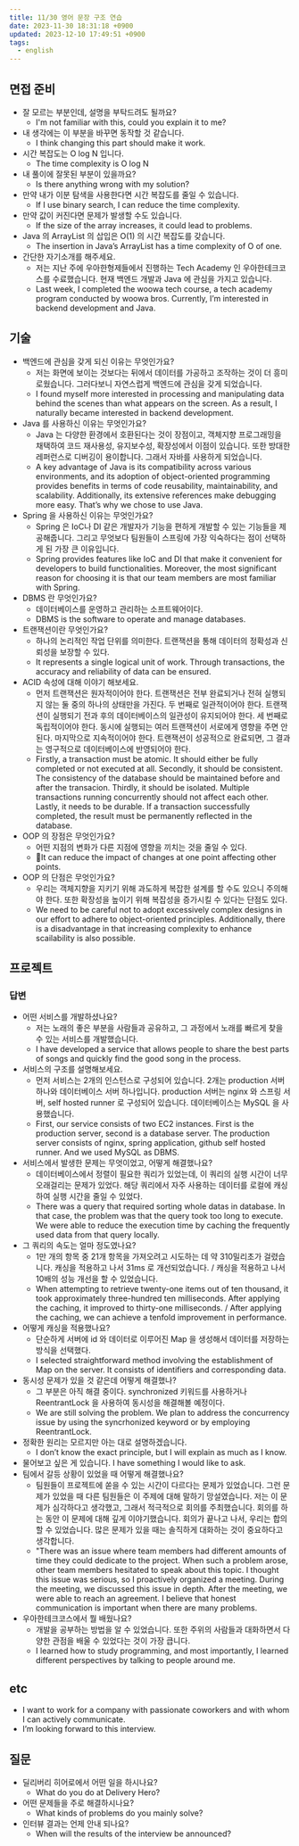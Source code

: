 ```yaml
---
title: 11/30 영어 문장 구조 연습
date: 2023-11-30 18:31:18 +0900
updated: 2023-12-10 17:49:51 +0900
tags:
  - english
---
```


## 면접 준비

- 잘 모르는 부분인데, 설명을 부탁드려도 될까요?
	- I'm not familiar with this, could you explain it to me?
- 내 생각에는 이 부분을 바꾸면 동작할 것 같습니다.
	- I think changing this part should make it work. 
- 시간 복잡도는 O log N 입니다.
	- The time complexity is O log N
- 내 풀이에 잘못된 부분이 있을까요?
	- Is there anything wrong with my solution?
- 만약 내가 이분 탐색을 사용한다면 시간 복잡도를 줄일 수 있습니다.
	- If I use binary search, I can reduce the time complexity.
- 만약 값이 커진다면 문제가 발생할 수도 있습니다.
	- If the size of the array increases, it could lead to problems.
- Java 의 ArrayList 의 삽입은 O(1) 의 시간 복잡도를 갖습니다.
	- The insertion in Java’s ArrayList has a time complexity of O of one.
- 간단한 자기소개를 해주세요.
	- 저는 지난 주에 우아한형제들에서 진행하는 Tech Academy 인 우아한테크코스를 수료했습니다. 현재 백엔드 개발과 Java 에 관심을 가지고 있습니다.
	- Last week, I completed the woowa tech course, a tech academy program conducted by woowa bros. Currently, I’m interested in backend development and Java.

## 기술

- 백엔드에 관심을 갖게 되신 이유는 무엇인가요?
	- 저는 화면에 보이는 것보다는 뒤에서 데이터를 가공하고 조작하는 것이 더 흥미로웠습니다. 그러다보니 자연스럽게 백엔드에 관심을 갖게 되었습니다.
	- I found myself more interested in processing and manipulating data behind the scenes than what appears on the screen. As a result, I naturally became interested in backend development.
- Java 를 사용하신 이유는 무엇인가요?
	- Java 는 다양한 환경에서 호환된다는 것이 장점이고, 객체지향 프로그래밍을 채택하여 코드 재사용성, 유지보수성, 확장성에서 이점이 있습니다. 또한 방대한 레퍼런스로 디버깅이 용이합니다. 그래서 자바를 사용하게 되었습니다. 
	- A key advantage of Java is its compatibility across various environments, and its adoption of object-oriented programming provides benefits in terms of code reusability, maintainability, and scalability. Additionally, its extensive references make debugging more easy. That’s why we chose to use Java.
- Spring 을 사용하신 이유는 무엇인가요?
	- Spring 은 IoC나 DI 같은 개발자가 기능을 편하게 개발할 수 있는 기능들을 제공해줍니다. 그리고 무엇보다 팀원들이 스프링에 가장 익숙하다는 점이 선택하게 된 가장 큰 이유입니다.
	- Spring provides features like IoC and DI that make it convenient for developers to build functionalities. Moreover, the most significant reason for choosing it is that our team members are most familiar with Spring.
- DBMS 란 무엇인가요?
	- 데이터베이스를 운영하고 관리하는 소프트웨어이다. 
	- DBMS is the software to operate and manage databases.
- 트랜잭션이란 무엇인가요?
	- 하나의 논리적인 작업 단위를 의미한다. 트랜잭션을 통해 데이터의 정확성과 신뢰성을 보장할 수 있다.
	- It represents a single logical unit of work. Through transactions, the accuracy and reliability of data can be ensured. 
- ACID 속성에 대해 이야기 해보세요.
	- 먼저 트랜잭션은 원자적이어야 한다. 트랜잭션은 전부 완료되거나 전혀 실행되지 않는 둘 중의 하나의 상태만을 가진다. 두 번째로 일관적이어야 한다. 트랜잭션이 실행되기 전과 후의 데이터베이스의 일관성이 유지되어야 한다. 세 번째로 독립적이어야 한다. 동시에 실행되는 여러 트랜잭션이 서로에게 영향을 주면 안 된다. 마지막으로 지속적이어야 한다. 트랜잭션이 성공적으로 완료되면, 그 결과는 영구적으로 데이터베이스에 반영되어야 한다. 
	- Firstly, a transaction must be atomic. It should either be fully completed or not executed at all. Secondly, it should be consistent. The consistency of the database should be maintained before and after the transacion. Thirdly, it should be isolated. Multiple transactions running concurrently should not affect each other. Lastly, it needs to be durable. If a transaction successfully completed, the result must be permanently reflected in the database. 
- OOP 의 장점은 무엇인가요?
	- 어떤 지점의 변화가 다른 지점에 영향을 끼치는 것을 줄일 수 있다. 
	- It can reduce the impact of changes at one point affecting other points. 
- OOP 의 단점은 무엇인가요?
	- 우리는 객체지향을 지키기 위해 과도하게 복잡한 설계를 할 수도 있으니 주의해야 한다. 또한 확장성을 높이기 위해 복잡성을 증가시킬 수 있다는 단점도 있다.
	- We need to be careful not to adopt excessively complex designs in our effort to adhere to object-oriented principles. Additionally, there is a disadvantage in that increasing complexity to enhance scailability is also possible.

## 프로젝트

### 답변

- 어떤 서비스를 개발하셨나요?
	- 저는 노래의 좋은 부분을 사람들과 공유하고, 그 과정에서 노래를 빠르게 찾을 수 있는 서비스를 개발했습니다.
	- I have developed a service that allows people to share the best parts of songs and quickly find the good song in the process.
- 서비스의 구조를 설명해보세요.
	- 먼저 서비스는 2개의 인스턴스로 구성되어 있습니다. 2개는  production 서버 하나와 데이터베이스 서버 하나입니다. production 서버는 nginx 와 스프링 서버, self hosted runner 로 구성되어 있습니다. 데이터베이스는 MySQL 을 사용했습니다.
	- First, our service consists of two EC2 instances. First is the production server, second is a database server. The production server consists of nginx, spring application, github self hosted runner. And we used MySQL as DBMS.
- 서비스에서 발생한 문제는 무엇이었고, 어떻게 해결했나요?
	- 데이터베이스에서 정렬이 필요한 쿼리가 있었는데, 이 쿼리의 실행 시간이 너무 오래걸리는 문제가 있었다. 해당 쿼리에서 자주 사용하는 데이터를 로컬에 캐싱하여 실행 시간을 줄일 수 있었다.
	- There was a query that required sorting whole datas in database. In that case, the problem was that the query took too long to execute. We were able to reduce the execution time by caching the frequently used data from that query locally. 
- 그 쿼리의 속도는 얼마 정도였나요?
	- 1만 개의 항목 중 21개 항목을 가져오려고 시도하는 데 약 310밀리초가 걸렸습니다. 캐싱을 적용하고 나서 31ms 로 개선되었습니다. / 캐싱을 적용하고 나서 10배의 성능 개선을 할 수 있었습니다.
	- When attempting to retrieve twenty-one items out of ten thousand, it took approximately three-hundred ten milliseconds. After applying the caching, it improved to thirty-one milliseconds. / After applying the caching, we can achieve  a tenfold improvement in performance.
- 어떻게 캐싱을 적용했나요?
	- 단순하게 서버에 id 와 데이터로 이루어진 Map 을 생성해서 데이터를 저장하는 방식을 선택했다.
	-  I selected straightforward method involving the establishment of Map on the server. It consists of identifiers and corresponding data.
- 동시성 문제가 있을 것 같은데 어떻게 해결했나?
	- 그 부분은 아직 해결 중이다. synchronized 키워드를 사용하거나 ReentrantLock 을 사용하여 동시성을 해결해볼 예정이다. 
	- We are still solving the problem. We plan to address the concurrency issue by using the syncrhonized keyword or by employing ReentrantLock.
- 정확한 원리는 모르지만 아는 대로 설명하겠습니다.
	- I don’t know the exact principle, but I will explain as much as I know.
- 물어보고 싶은 게 있습니다. I have something I would like to ask.
- 팀에서 갈등 상황이 있었을 때 어떻게 해결했나요?
	- 팀원들이 프로젝트에 쏟을 수 있는 시간이 다르다는 문제가 있었습니다. 그런 문제가 있었을 때 다른 팀원들은 이 주제에 대해 말하기 망설였습니다. 저는 이 문제가 심각하다고 생각했고, 그래서 적극적으로 회의를 주최했습니다. 회의를 하는 동안 이 문제에 대해 깊게 이야기했습니다. 회의가 끝나고 나서, 우리는 합의할 수 있었습니다. 많은 문제가 있을 때는 솔직하게 대화하는 것이 중요하다고 생각합니다.
	- "There was an issue where team members had different amounts of time they could dedicate to the project. When such a problem arose, other team members hesitated to speak about this topic. I thought this issue was serious, so I proactively organized a meeting. During the meeting, we discussed this issue in depth. After the meeting, we were able to reach an agreement. I believe that honest communication is important when there are many problems.
- 우아한테크코스에서 뭘 배웠나요?
	- 개발을 공부하는 방법을 알 수 있었습니다. 또한 주위의 사람들과 대화하면서 다양한 관점을 배울 수 있었다는 것이 가장 큽니다.
	- I learned how to study programming, and most importantly, I learned different perspectives by talking to people around me.

## etc

- I want to work for a company with passionate coworkers and with whom I can actively communicate.
- I’m looking forward to this interview.

## 질문

- 딜리버리 히어로에서 어떤 일을 하시나요?
	- What do you do at Delivery Hero?
- 어떤 문제들을 주로 해결하시나요?
	- What kinds of problems do you mainly solve?
- 인터뷰 결과는 언제 안내 되나요?
	- When will the results of the interview be announced?